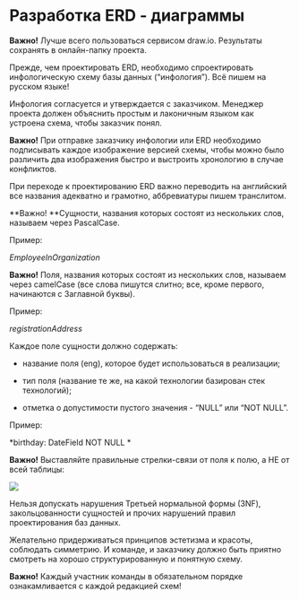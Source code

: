 # Разработка ERD - диаграммы

**Важно!** Лучше всего пользоваться сервисом draw.io. Результаты сохранять в онлайн-папку проекта.

  

Прежде, чем проектировать ERD, необходимо спроектировать инфологическую схему базы данных (“инфология”). Всё пишем на русском языке! 

Инфология согласуется и утверждается с заказчиком. Менеджер проекта должен объяснить простым и лаконичным языком как устроена схема, чтобы заказчик понял.

  

**Важно!** При отправке заказчику инфологии или ERD необходимо подписывать каждое изображение версией схемы, чтобы можно было различить два изображения быстро и выстроить хронологию в случае конфликтов. 

  

При переходе к проектированию ERD важно переводить на английский все названия адекватно и грамотно, аббревиатуры пишем транслитом.

  

**Важно! **Сущности, названия которых состоят из нескольких слов, называем через PascalCase. 

Пример:

*EmployeeInOrganization*

  

**Важно!** Поля, названия которых состоят из нескольких слов, называем через camelCase (все слова пишутся слитно; все, кроме первого, начинаются с Заглавной буквы). 

Пример:

*registrationAddress*

  

Каждое поле сущности должно содержать: 

-   название поля (eng), которое будет использоваться в реализации;
    
-   тип поля (название те же, на какой технологии базирован стек технологий);
    
-   отметка о допустимости пустого значения - “NULL” или “NOT NULL”.
    

Пример: 

*birthday: DateField NOT NULL
*
  

**Важно!** Выставляйте правильные стрелки-связи от поля к полю, а НЕ от всей таблицы:

  

![](https://lh3.googleusercontent.com/4Oa6U_mUke9qhvx8u3iLDwK9fSiVpD4yEv27H4J4mgnmxcvKzhLcvRk4pr1ZM9pvirIaCF_ud0l5XQc1DzLHP3whbiDTVLTJUdyIjl43dh406D4_MA-yNB-tVCXgYbtdRpV2H-zR)

  

Нельзя допускать нарушения Третьей нормальной формы (3NF), закольцованности сущностей и прочих нарушений правил проектирования баз данных.

  

Желательно придерживаться принципов эстетизма и красоты, соблюдать симметрию. И команде, и заказчику должно быть приятно смотреть на хорошо структурированную и понятную схему.

  

**Важно!** Каждый участник команды в обязательном порядке ознакамливается с каждой редакцией схем!